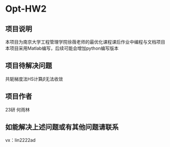 # Opt-HW2
## 项目说明
本项目为南京大学工程管理学院徐薇老师的最优化课程课后作业中编程与文档项目
本项目采用Matlab编写，后续可能会增加python编写版本
## 项目待解决问题
共轭梯度法HS计算$\beta$无法收敛
## 项目作者
23研 何雨林
## 如能解决上述问题或有其他问题请联系
vx：lin2222ad
